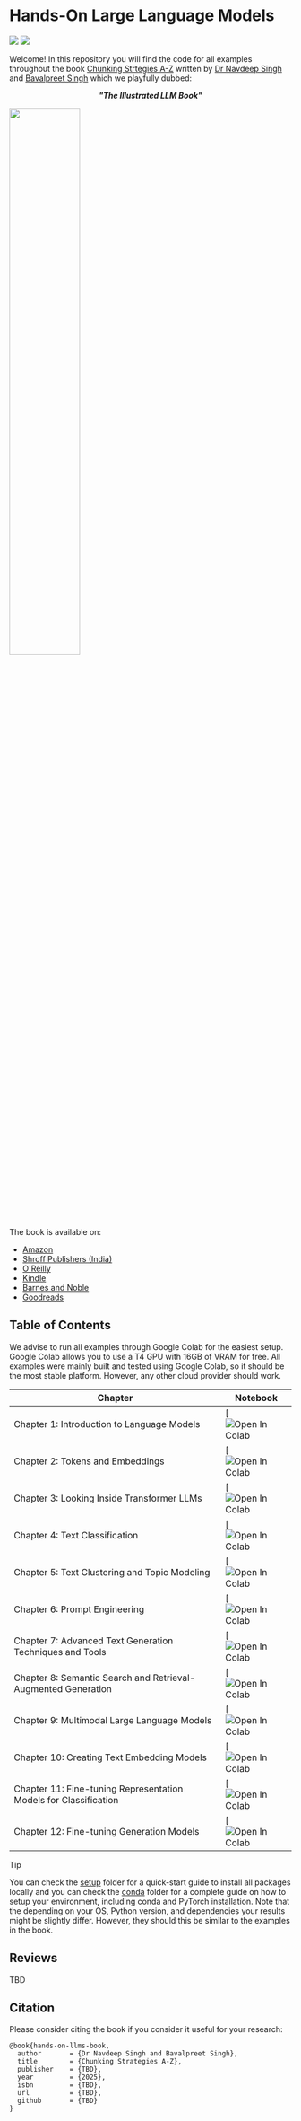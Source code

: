 # Hands-On Large Language Models

<a href="https://www.linkedin.com/in/navdeep-singh-62b55990/"><img src="https://img.shields.io/badge/Follow%20Jay-blue.svg?logo=linkedin"></a>
<a href="https://www.linkedin.com/in/bavalpreet-singh/"><img src="https://img.shields.io/badge/Follow%20Maarten-blue.svg?logo=linkedin"></a>


Welcome! In this repository you will find the code for all examples throughout the book [Chunking Strtegies A-Z](https://www.amazon.com/Hands-Large-Language-Models-Understanding/dp/1098150961) written by [Dr Navdeep Singh](https://www.linkedin.com/in/navdeep-singh-62b55990/) and [Bavalpreet Singh](https://www.linkedin.com/in/bavalpreet-singh/) which we playfully dubbed: <br> 

<p align="center"><b><i>"The Illustrated LLM Book"</i></b></p>

<Quote>

<a href="https://www.amazon.com/Hands-Large-Language-Models-Understanding/dp/1098150961"><img src="images/book_cover.png" width="50%" height="50%"></a>

<br>

The book is available on:

* [Amazon](TBD)
* [Shroff Publishers (India)](TBD)
* [O'Reilly](TBD)
* [Kindle](TBD)
* [Barnes and Noble](TBD)
* [Goodreads](TBD)

## Table of Contents

We advise to run all examples through Google Colab for the easiest setup. Google Colab allows you to use a T4 GPU with 16GB of VRAM for free. All examples were mainly built and tested using Google Colab, so it should be the most stable platform. However, any other cloud provider should work. 

| Chapter  | Notebook  |
|---|---|
| Chapter 1: Introduction to Language Models  | [![Open In Colab](TBD)   |
| Chapter 2: Tokens and Embeddings  | [![Open In Colab](TBD)  |
| Chapter 3: Looking Inside Transformer LLMs  | [![Open In Colab](TBD)  |
| Chapter 4: Text Classification  | [![Open In Colab](TBD)  |
| Chapter 5: Text Clustering and Topic Modeling  | [![Open In Colab](TBD)  |
| Chapter 6: Prompt Engineering  | [![Open In Colab](TBD)  |
| Chapter 7: Advanced Text Generation Techniques and Tools  | [![Open In Colab](TBD)  |
| Chapter 8: Semantic Search and Retrieval-Augmented Generation  | [![Open In Colab](TBD)  |
| Chapter 9: Multimodal Large Language Models  | [![Open In Colab](TBD)  |
| Chapter 10: Creating Text Embedding Models  | [![Open In Colab](TBD)  |
| Chapter 11: Fine-tuning Representation Models for Classification  | [![Open In Colab](TBD)  |
| Chapter 12: Fine-tuning Generation Models  | [![Open In Colab](TBD)  |

> [!TIP]
> You can check the [setup](.setup/) folder for a quick-start guide to install all packages locally and you can check the [conda](.setup/conda/) folder for a complete guide on how to setup your environment, including conda and PyTorch installation.
> Note that the depending on your OS, Python version, and dependencies your results might be slightly differ. However, they
> should this be similar to the examples in the book. 


## Reviews
TBD

## Citation

Please consider citing the book if you consider it useful for your research:

```
@book{hands-on-llms-book,
  author       = {Dr Navdeep Singh and Bavalpreet Singh},
  title        = {Chunking Strategies A-Z},
  publisher    = {TBD},
  year         = {2025},
  isbn         = {TBD},
  url          = {TBD},
  github       = {TBD}
}
```
